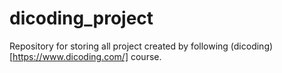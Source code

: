 # dicoding_project
Repository for storing all project created by following (dicoding)[https://www.dicoding.com/] course.
